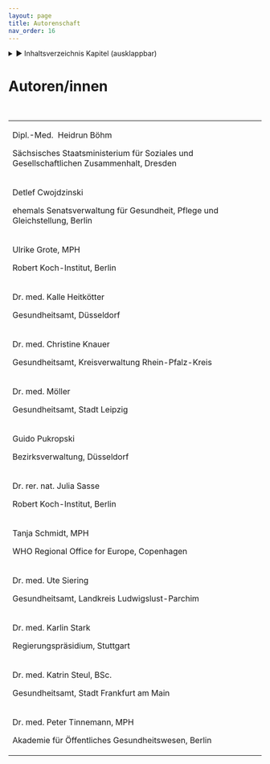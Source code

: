 ```yaml
---
layout: page
title: Autorenschaft 
nav_order: 16
---
```

 
<details markdown="block"> 
  <summary> 
      &#9658; Inhaltsverzeichnis Kapitel (ausklappbar) 
  </summary>
 
1. TOC
{:toc}
 </details>
 
   <p></p>
 
 
# **Autoren/innen**  

 

<table>
<colgroup>
<col style="width: 100%" />
</colgroup>
<tbody>
<tr class="odd">
<td><p>Dipl.-Med.  Heidrun Böhm</p>
<p>Sächsisches Staatsministerium für Soziales und Gesellschaftlichen Zusammenhalt, Dresden </p></td>
</tr>
<tr class="even">
<td><p>Detlef Cwojdzinski</p>
<p>ehemals Senatsverwaltung für Gesundheit, Pflege und Gleichstellung, Berlin</p></td>
</tr>
<tr class="odd">
<td><p>Ulrike Grote, MPH</p>
<p>Robert Koch-Institut, Berlin </p></td>
</tr>
<tr class="even">
<td><p>Dr. med. Kalle Heitkötter</p>
<p>Gesundheitsamt, Düsseldorf</p></td>
</tr>
<tr class="odd">
<td><p>Dr. med. Christine Knauer</p>
<p>Gesundheitsamt, Kreisverwaltung Rhein-Pfalz-Kreis </p></td>
</tr>
<tr class="even">
<td><p>Dr. med. Möller</p>
<p>Gesundheitsamt, Stadt Leipzig </p></td>
</tr>
<tr class="odd">
<td><p>Guido Pukropski</p>
<p>Bezirksverwaltung, Düsseldorf</p></td>
</tr>
<tr class="even">
<td><p>Dr. rer. nat. Julia Sasse</p>
<p>Robert Koch-Institut, Berlin</p></td>
</tr>
<tr class="odd">
<td><p>Tanja Schmidt, MPH</p>
<p>WHO Regional Office for Europe, Copenhagen </p></td>
</tr>
<tr class="even">
<td><p>Dr. med. Ute Siering</p>
<p>Gesundheitsamt, Landkreis Ludwigslust-Parchim</p></td>
</tr>
<tr class="odd">
<td><p>Dr. med. Karlin Stark</p>
<p>Regierungspräsidium, Stuttgart</p></td>
</tr>
<tr class="even">
<td><p>Dr. med. Katrin Steul, BSc.</p>
<p>Gesundheitsamt, Stadt Frankfurt am Main</p></td>
</tr>
<tr class="odd">
<td><p>Dr. med. Peter Tinnemann, MPH</p>
<p>Akademie für Öffentliches Gesundheitswesen, Berlin</p></td>
</tr>
</tbody>
</table>

 

<div class="section fnlist" data-role="doc-footnotes">

</div>
